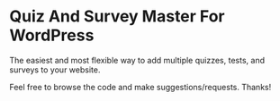 Quiz And Survey Master For WordPress
================

The easiest and most flexible way to add multiple quizzes, tests, and surveys to your website.

Feel free to browse the code and make suggestions/requests. Thanks!
